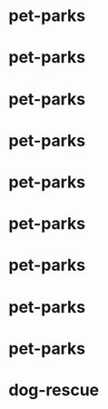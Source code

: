 # pet-parks
# pet-parks
# pet-parks
# pet-parks
# pet-parks
# pet-parks
# pet-parks
# pet-parks
# pet-parks
# dog-rescue
